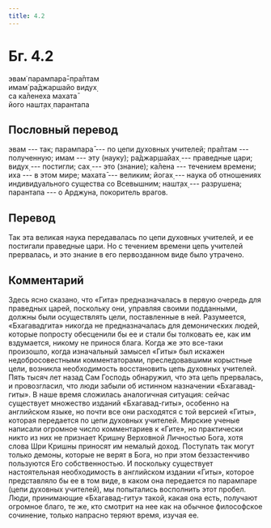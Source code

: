 ```yaml
---
title: 4.2
---
```


# Бг. 4.2
эвам̇ парампара̄-пра̄птам<br/>
имам̇ ра̄джаршайо видух̣<br/>
са ка̄ленеха махата̄<br/>
його нашт̣ах̣ парантапа
## Пословный перевод

эвам --- так; парампара̄ --- по цепи духовных учителей; пра̄птам ---
полученную; имам --- эту (науку); ра̄джар̣шайах̣ --- праведные цари; видух̣
--- постигли; сах̣ --- это (знание); ка̄лена --- течением времени; иха ---
в этом мире; махата̄ --- великим; йогах̣ --- наука об отношениях
индивидуального существа со Всевышним; нашт̣ах̣ --- разрушена; парантапа
--- о Арджуна, покоритель врагов.

## Перевод

Так эта великая наука передавалась по цепи духовных учителей, и ее
постигали праведные цари. Но с течением времени цепь учителей
прервалась, и это знание в его первозданном виде было утрачено.

## Комментарий

Здесь ясно сказано, что «Гита» предназначалась в первую очередь для
праведных царей, поскольку они, управляя своими подданными, должны были
осуществлять цели, поставленные в ней. Разумеется, «Бхагавадгита»
никогда не предназначалась для демонических людей, которые попросту
обесценили бы ее и стали бы толковать ее, как им вздумается, никому не
принося блага. Когда же это все-таки произошло, когда изначальный
замысел «Гиты» был искажен недобросовестными комментаторами,
преследовавшими корыстные цели, возникла необходимость восстановить цепь
духовных учителей. Пять тысяч лет назад Сам Господь обнаружил, что эта
цепь прервалась, и провозгласил, что люди забыли об истинном назначении
«Бхагавад-гиты». В наше время сложилась аналогичная ситуация: сейчас
существует множество изданий «Бхагавад-гиты», особенно на английском
языке, но почти все они расходятся с той версией «Гиты», которая
передается по цепи духовных учителей. Мирские ученые написали огромное
число комментариев к «Гите», но практически никто из них не признает
Кришну Верховной Личностью Бога, хотя слова Шри Кришны приносят им
немалый доход. Поступать так могут только демоны, которые не верят в
Бога, но при этом беззастенчиво пользуются Его собственностью. И
поскольку существует настоятельная необходимость в английском издании
«Гиты», которое представляло бы ее в том виде, в каком она передается по
парампаре (цепи духовных учителей), мы попытались восполнить этот
пробел. Люди, принимающие «Бхагавад-гиту» такой, какая она есть,
получают огромное благо, те же, кто смотрит на нее как на обычное
философское сочинение, только напрасно теряют время, изучая ее.
